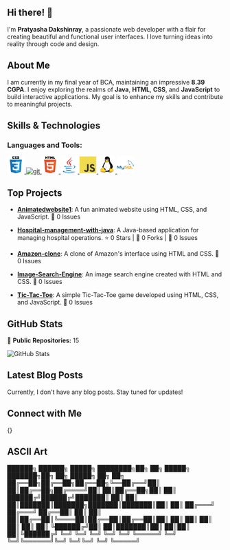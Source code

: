  ## Hi there! 👋

I'm **Pratyasha Dakshinray**, a passionate web developer with a flair for creating beautiful and functional user interfaces. I love turning ideas into reality through code and design.

## About Me

I am currently in my final year of BCA, maintaining an impressive **8.39 CGPA**. I enjoy exploring the realms of **Java**, **HTML**, **CSS**, and **JavaScript** to build interactive applications. My goal is to enhance my skills and contribute to meaningful projects.

## Skills & Technologies

<h3 align="left">Languages and Tools:</h3>
<p align="left"> <a href="https://www.w3schools.com/css/" target="_blank" rel="noreferrer"> <img src="https://raw.githubusercontent.com/devicons/devicon/master/icons/css3/css3-original-wordmark.svg" alt="css3" width="40" height="40"/> </a> <a href="https://git-scm.com/" target="_blank" rel="noreferrer"> <img src="https://www.vectorlogo.zone/logos/git-scm/git-scm-icon.svg" alt="git" width="40" height="40"/> </a> <a href="https://www.w3.org/html/" target="_blank" rel="noreferrer"> <img src="https://raw.githubusercontent.com/devicons/devicon/master/icons/html5/html5-original-wordmark.svg" alt="html5" width="40" height="40"/> </a> <a href="https://www.java.com" target="_blank" rel="noreferrer"> <img src="https://raw.githubusercontent.com/devicons/devicon/master/icons/java/java-original.svg" alt="java" width="40" height="40"/> </a> <a href="https://developer.mozilla.org/en-US/docs/Web/JavaScript" target="_blank" rel="noreferrer"> <img src="https://raw.githubusercontent.com/devicons/devicon/master/icons/javascript/javascript-original.svg" alt="javascript" width="40" height="40"/> </a> <a href="https://www.linux.org/" target="_blank" rel="noreferrer"> <img src="https://raw.githubusercontent.com/devicons/devicon/master/icons/linux/linux-original.svg" alt="linux" width="40" height="40"/> </a> <a href="https://www.mysql.com/" target="_blank" rel="noreferrer"> <img src="https://raw.githubusercontent.com/devicons/devicon/master/icons/mysql/mysql-original-wordmark.svg" alt="mysql" width="40" height="40"/> </a> </p>



## Top Projects

- [**Animatedwebsite1**](https://github.com/pratyasha-dakshinray/Animatedwebsite1): A fun animated website using HTML, CSS, and JavaScript. 
  🐛 0 Issues

- [**Hospital-management-with-java**](https://github.com/pratyasha-dakshinray/Hospital-management-with-java): A Java-based application for managing hospital operations. 
  ⭐ 0 Stars | 🔄 0 Forks | 🐛 0 Issues

- [**Amazon-clone**](https://github.com/pratyasha-dakshinray/Amazon-clone): A clone of Amazon's interface using HTML and CSS. 
  🐛 0 Issues

- [**Image-Search-Engine**](https://github.com/pratyasha-dakshinray/Image-Search-Engine): An image search engine created with HTML and CSS. 
🐛 0 Issues

- [**Tic-Tac-Toe**](https://github.com/pratyasha-dakshinray/Tic-Tac-Toe): A simple Tic-Tac-Toe game developed using HTML, CSS, and JavaScript. 
 🐛 0 Issues

## GitHub Stats

🌟 **Public Repositories:** 15  


![GitHub Stats](https://github-readme-stats.vercel.app/api?username=pratyasha-dakshinray&show_icons=true&hide=prs&count_private=true&theme=radical)

## Latest Blog Posts

Currently, I don't have any blog posts. Stay tuned for updates!

## Connect with Me

{}

## ASCII Art

██████╗ ██████╗  █████╗ ████████╗██╗   ██╗ █████╗ ███████╗██╗  ██╗ █████╗ ██╗   ██╗
██╔══██╗██╔══██╗██╔══██╗╚══██╔══╝██║   ██║██╔══██╗██╔════╝██║  ██║██╔══██╗██║   ██║
██████╔╝██████╔╝███████║   ██║   ██║   ██║███████║███████╗███████║███████║██║   ██║
██╔═══╝ ██╔═══╝ ██╔══██║   ██║   ██║   ██║██╔══██║╚════██║██╔══██║██╔══██║██║   ██║
██║     ██║     ██║  ██║   ██║   ╚██████╔╝██║  ██║███████║██║  ██║██║  ██║╚██████╔╝
╚═╝     ╚═╝     ╚═╝  ╚═╝   ╚═╝    ╚═════╝ ╚═╝  ╚═╝╚══════╝╚═╝  ╚═╝╚═╝  ╚═╝ ╚═════╝ 
